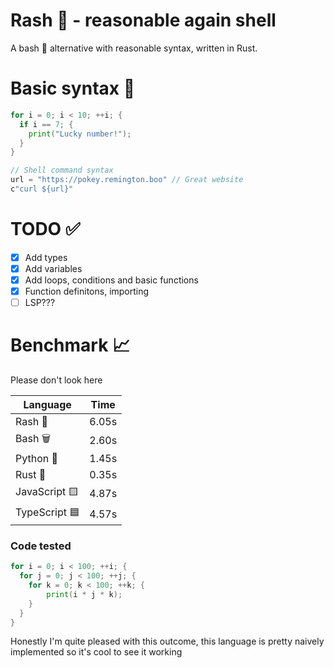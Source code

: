 # Rash 🦀 - reasonable again shell

A bash 🐚 alternative with reasonable syntax, written in Rust.

# Basic syntax 📜
```go
for i = 0; i < 10; ++i; {
  if i == 7; {
    print("Lucky number!");
  }
}
```
```go 
// Shell command syntax
url = "https://pokey.remington.boo" // Great website 
c"curl ${url}"
```

# TODO ✅
- [x] Add types
- [x] Add variables
- [x] Add loops, conditions and basic functions
- [x] Function definitons, importing
- [ ] LSP???

# Benchmark 📈

Please don't look here

| Language     | Time      |
|--------------|-----------|
| Rash 🚀      | 6.05s    |
| Bash 🗑️      | 2.60s     |
| Python 🐍    | 1.45s     |
| Rust 🦀      | 0.35s     |
| JavaScript 🟨| 4.87s     |
| TypeScript 🟦| 4.57s     |

### Code tested

```go
for i = 0; i < 100; ++i; {
  for j = 0; j < 100; ++j; {
    for k = 0; k < 100; ++k; {
	    print(i * j * k);
    }
  }
}
```

Honestly I'm quite pleased with this outcome, this language is pretty naively implemented so it's cool to see it working
